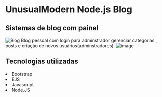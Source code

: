 # UnusualModern Node.js Blog
## Sistemas de blog com painel
![Blog](https://user-images.githubusercontent.com/69487022/123870803-3e6a0280-d909-11eb-9706-b113291b8ffb.png)
Blog pessoal com login para adminstrador gerenciar categorias , posts e criação de novos usuários(adminstradores).
![image](https://user-images.githubusercontent.com/69487022/123870932-6a858380-d909-11eb-9514-cc1feaeec195.png)


## Tecnologias utilizadas
<li>Bootstrap</li>
<li>EJS</li>
<li>Javascript</li>
<li>Node.JS</li>

